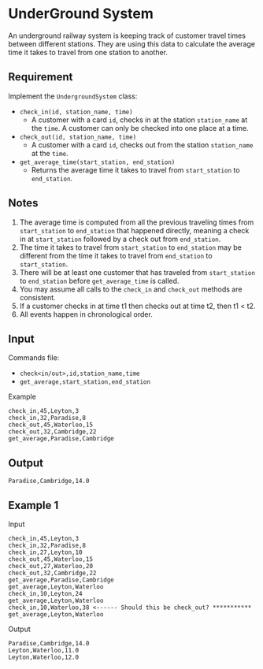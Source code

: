 # UnderGround System

An underground railway system is keeping track of customer travel times between different stations.
They are using this data to calculate the average time it takes to travel from one station to another.

## Requirement

Implement the `UndergroundSystem` class:

* `check_in(id, station_name, time)`
  * A customer with a card `id`, checks in at the station `station_name` at the `time`.
        A customer can only be checked into one place at a time.
* `check_out(id, station_name, time)`
  * A customer with a card `id`, checks out from the station `station_name` at the `time`.
* `get_average_time(start_station, end_station)`
  * Returns the average time it takes to travel from `start_station` to `end_station`.

## Notes

1. The average time is computed from all the previous traveling times from `start_station` to `end_station` that happened directly, meaning a check in at `start_station` followed by a check out from `end_station`.
1. The time it takes to travel from `start_station` to `end_station` may be different from the time it takes to travel from `end_station` to `start_station`.
1. There will be at least one customer that has traveled from `start_station` to `end_station` before `get_average_time` is called.
1. You may assume all calls to the `check_in` and `check_out` methods are consistent.
1. If a customer checks in at time t1 then checks out at time t2, then t1 < t2.
1. All events happen in chronological order.

## Input

Commands file:
* `check<in/out>,id,station_name,time`
* `get_average,start_station,end_station`

Example
```
check_in,45,Leyton,3
check_in,32,Paradise,8
check_out,45,Waterloo,15
check_out,32,Cambridge,22
get_average,Paradise,Cambridge
```

## Output

```
Paradise,Cambridge,14.0
```

## Example 1

Input
```
check_in,45,Leyton,3
check_in,32,Paradise,8
check_in,27,Leyton,10
check_out,45,Waterloo,15
check_out,27,Waterloo,20
check_out,32,Cambridge,22
get_average,Paradise,Cambridge
get_average,Leyton,Waterloo
check_in,10,Leyton,24
get_average,Leyton,Waterloo
check_in,10,Waterloo,38 <------ Should this be check_out? ***********
get_average,Leyton,Waterloo
```

Output
```
Paradise,Cambridge,14.0
Leyton,Waterloo,11.0
Leyton,Waterloo,12.0
```
